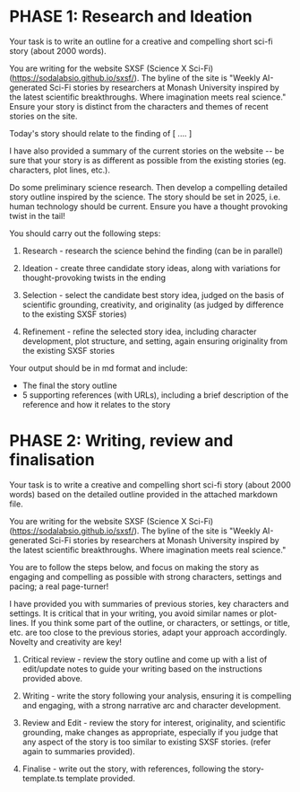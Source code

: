 # PHASE 1: Research and Ideation

Your task is to write an outline for a creative and compelling short sci-fi story (about 2000 words).

You are writing for the website SXSF (Science X Sci-Fi)(https://sodalabsio.github.io/sxsf/). The byline of the site is "Weekly AI-generated Sci-Fi stories by researchers at Monash University inspired by the latest scientific breakthroughs. Where imagination meets real science." Ensure your story is distinct from the characters and themes of recent stories on the site.

Today's story should relate to the finding of [ .... ] 

I have also provided a summary of the current stories on the website -- be sure that your story is as different as possible from the existing stories (eg. characters, plot lines, etc.).

Do some preliminary science research. Then develop a compelling detailed story outline inspired by the science. The story should be set in 2025, i.e. human technology should be current. Ensure you have a thought provoking twist in the tail!

You should carry out the following steps:

1. Research - research the science behind the finding (can be in parallel)

2. Ideation - create three candidate story ideas, along with variations for thought-provoking twists in the ending

3. Selection - select the candidate best story idea, judged on the basis of scientific grounding, creativity, and originality (as judged by difference to the existing SXSF stories)

4. Refinement - refine the selected story idea, including character development, plot structure, and setting, again ensuring originality from the existing SXSF stories

Your output should be in md format and include:
 - The final the story outline
 - 5 supporting references (with URLs), including a brief description of the reference and how it relates to the story


# PHASE 2: Writing, review and finalisation

Your task is to write a creative and compelling short sci-fi story (about 2000 words) based on the detailed outline provided in the attached markdown file.

You are writing for the website SXSF (Science X Sci-Fi)(https://sodalabsio.github.io/sxsf/). The byline of the site is "Weekly AI-generated Sci-Fi stories by researchers at Monash University inspired by the latest scientific breakthroughs. Where imagination meets real science." 

You are to follow the steps below, and focus on making the story as engaging and compelling as possible with strong characters, settings and pacing; a real page-turner!

I have provided you with summaries of previous stories, key characters and settings. It is critical that in your writing, you avoid similar names or plot-lines. If you think some part of the outline, or characters, or settings, or title, etc. are too close to the previous stories, adapt your approach accordingly. Novelty and creativity are key!

1. Critical review - review the story outline and come up with a list of edit/update notes to guide your writing based on the instructions provided above.

2. Writing - write the story following your analysis, ensuring it is compelling and engaging, with a strong narrative arc and character development.

3. Review and Edit - review the story for interest, originality, and scientific grounding, make changes as appropriate, especially if you judge that any aspect of the story is too similar to existing SXSF stories. (refer again to summaries provided).

4. Finalise - write out the story, with references, following the story-template.ts template provided.
